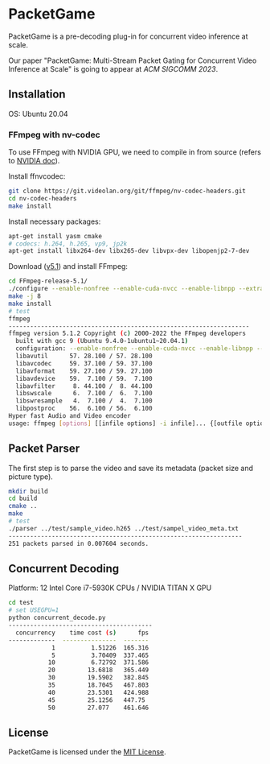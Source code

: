 # PacketGame

PacketGame is a pre-decoding plug-in for concurrent video inference at scale.

Our paper "PacketGame: Multi-Stream Packet Gating for Concurrent Video Inference at Scale" is going to appear at *ACM SIGCOMM 2023*.

## Installation

OS: Ubuntu 20.04

### FFmpeg with nv-codec

To use FFmpeg with NVIDIA GPU, we need to compile in from source (refers to [NVIDIA doc](https://docs.nvidia.com/video-technologies/video-codec-sdk/11.1/ffmpeg-with-nvidia-gpu/index.html)).

Install ffnvcodec:
```bash
git clone https://git.videolan.org/git/ffmpeg/nv-codec-headers.git
cd nv-codec-headers
make install
```

Install necessary packages:
```bash
apt-get install yasm cmake 
# codecs: h.264, h.265, vp9, jp2k
apt-get install libx264-dev libx265-dev libvpx-dev libopenjp2-7-dev 
```

Download ([v5.1](https://github.com/FFmpeg/FFmpeg/tree/release/5.1)) and install FFmpeg:
```bash
cd FFmpeg-release-5.1/
./configure --enable-nonfree --enable-cuda-nvcc --enable-libnpp --extra-cflags=-I/usr/local/cuda/include --extra-ldflags=-L/usr/local/cuda/lib64 --disable-static --enable-shared --enable-gpl --enable-libx264 --enable-libx265 --enable-libvpx --enable-libopenjpeg
make -j 8
make install
# test
ffmpeg
-------------------------------------------------------------------
ffmpeg version 5.1.2 Copyright (c) 2000-2022 the FFmpeg developers
  built with gcc 9 (Ubuntu 9.4.0-1ubuntu1~20.04.1)
  configuration: --enable-nonfree --enable-cuda-nvcc --enable-libnpp --extra-cflags=-I/usr/local/cuda/include --extra-ldflags=-L/usr/local/cuda/lib64 --disable-static --enable-shared --enable-gpl --enable-libx264 --enable-libx265 --enable-libvpx --enable-libopenjpeg
  libavutil      57. 28.100 / 57. 28.100
  libavcodec     59. 37.100 / 59. 37.100
  libavformat    59. 27.100 / 59. 27.100
  libavdevice    59.  7.100 / 59.  7.100
  libavfilter     8. 44.100 /  8. 44.100
  libswscale      6.  7.100 /  6.  7.100
  libswresample   4.  7.100 /  4.  7.100
  libpostproc    56.  6.100 / 56.  6.100
Hyper fast Audio and Video encoder
usage: ffmpeg [options] [[infile options] -i infile]... {[outfile options] outfile}...
```

## Packet Parser

The first step is to parse the video and save its metadata (packet size and picture type).

```bash
mkdir build
cd build
cmake ..
make
# test
./parser ../test/sample_video.h265 ../test/sampel_video_meta.txt
-----------------------------------------------------------------
251 packets parsed in 0.007604 seconds.
```

## Concurrent Decoding

Platform: 12 Intel Core i7-5930K CPUs / NVIDIA TITAN X GPU

```bash
cd test
# set USEGPU=1
python concurrent_decode.py
----------------------------------------
  concurrency    time cost (s)      fps
-------------  ---------------  -------
            1          1.51226  165.316
            5          3.70409  337.465
           10          6.72792  371.586
           20         13.6818   365.449
           30         19.5902   382.845
           35         18.7045   467.803
           40         23.5301   424.988
           45         25.1256   447.75
           50         27.077    461.646
```

## License

PacketGame is licensed under the [MIT License](./LICENSE).